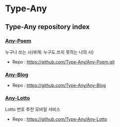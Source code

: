 # Type-Any

## Type-Any repository index

### [Any-Poem](https://github.com/Type-Any/Any-Poem.git)

누구나 쓰는 시(부제: 누구도 쓰지 못하는 나의 시)

- Repo : https://github.com/Type-Any/Any-Poem.git

### [Any-Blog](https://github.com/Type-Any/Any-Blog)

- Repo : https://github.com/Type-Any/Any-Blog

### [Any-Lotto](https://github.com/Type-Any/Any-Lotto)

Lotto 번호 추천 모바일 서비스

- Repo : https://github.com/Type-Any/Any-Lotto
